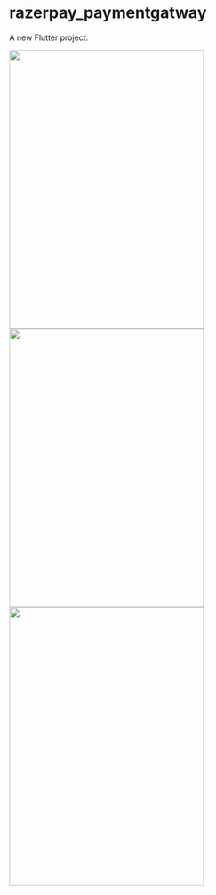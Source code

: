 # razerpay_paymentgatway

A new Flutter project.

<img src="https://github.com/gursahib204/News-Application/assets/105225210/152fd19d-9c90-45b7-8d88-c7a28c92e208" 
     width="350" 
     height="500" />
     <img src="https://github.com/gursahib204/News-Application/assets/105225210/9523cff6-f1ab-4823-b7ce-e89145705bef" 
     width="350" 
     height="500" />
     <img src="https://github.com/gursahib204/News-Application/assets/105225210/d6045e0f-7ddf-484b-b5a9-ee585c998d49" 
     width="350" 
     height="500" />
     



